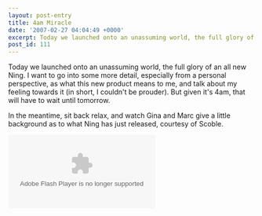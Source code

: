 ```yaml
---
layout: post-entry
title: 4am Miracle
date: '2007-02-27 04:04:49 +0000'
excerpt: Today we launched onto an unassuming world, the full glory of an all new Ning.
post_id: 111
---
```

Today we launched onto an unassuming world, the full glory of an all new Ning. I want to go into some more detail, especially from a personal perspective, as what this new product means to me, and talk about my feeling towards it (in short, I couldn't be prouder). But given it's 4am, that will have to wait until tomorrow.

In the meantime, sit back relax, and watch Gina and Marc give a little background as to what Ning has just released, courtesy of Scoble.

<div class="embed video podtech"><embed type="application/x-shockwave-flash" src="http://podtech.net/player/podtech-player.swf?bc=none" flashvars="content=http://media1.podtech.net/media/2007/02/PID_010361/Podtech_NING_interview.flv&#38;totalTime=2011000&#38;permalink=http://podtech.net/home/2238/social-networking-with-ning-version-20"/></div>